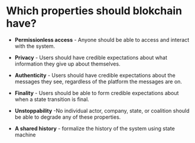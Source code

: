 # Which properties should blokchain have?

- **Permissionless access** - Anyone should be able to access and interact with the system.

- **Privacy** - Users should have credible expectations about what information they give up
about themselves.

- **Authenticity** - Users should have credible expectations about the messages they see,
regardless of the platform the messages are on.


- **Finality** - Users should be able to form credible expectations about when a state
transition is final.

- **Unstoppability** -No individual actor, company, state, or coalition should be able to degrade any
of these properties.

- **A shared history** - formalize the history of the system using state machine